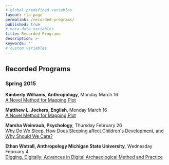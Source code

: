 ```yaml
---
# global predefined variables
layout: tla_page
permalink: /recorded-programs/
published: true
# meta-data variables
title: Recorded Programs
description: >-
keywords: ''
# custom variables
---
```

## Recorded Programs

### Spring 2015
**Kimberly Williams, Anthropology**, Monday March 16<br>
[A Novel Method for Mapping Plot](http://templetv.net/shows/university-lecture-series/humanities-lecture-kimberly-williams/)<br>


**Matthew L. Jockers, English**, Monday March 16<br>
[A Novel Method for Mapping Plot](http://templetv.net/shows/university-lecture-series/humanities-lecture-matthew-jockers/)<br>

**Marsha Weinraub, Psychology**, Thursday February 26<br>
[Why Do We Sleep, How Does Sleeping affect Children's Development, and Why Should We Care?](http://templetv.net/shows/university-lecture-series/humanities-lecture-marsha-weinraub/)<br>

**Ethan Watrall, Anthropology Michigan State University**, Wednesday February 4<br>
[Digging, Digitally: Advances in Digital Archaeological Method and Practice](http://templetv.net/shows/university-lecture-series/humanities-lecture-ethan-watrall/)<br>
